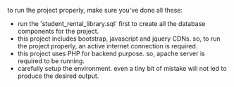 to run the project properly, make sure you've done all these:
* run the 'student_rental_library.sql' first to create all the database components for the project.
* this project includes bootstrap, javascript and jquery CDNs. so, to run the project properly, an active internet connection is required.
* this project uses PHP for backend purpose. so, apache server is required to be running.
* carefully setup the environment. even a tiny bit of mistake will not led to produce the desired output.